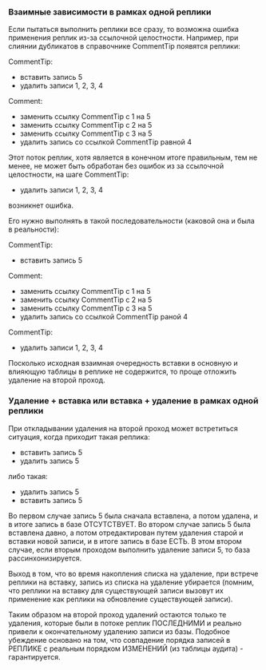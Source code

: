 ### Взаимные зависимости в рамках одной реплики

Если пытаться выполнить реплики все сразу, то возможна ошибка применения реплик из-за ссылочной целостности.
Например, при слиянии дубликатов в справочнике CommentTip появятся реплики:

CommentTip:
 - вставить запись 5
 - удалить записи 1, 2, 3, 4

Comment:
 - заменить ссылку CommentTip с 1 на 5
 - заменить ссылку CommentTip с 2 на 5
 - заменить ссылку CommentTip с 3 на 5
 - удалить запись со ссылкой CommentTip равной 4

Этот поток реплик, хотя является в конечном итоге правильным, тем не менее,
не может быть обработан без ошибок из за ссылочной целостности, на шаге
CommentTip:
 - удалить записи 1, 2, 3, 4

возникнет ошибка.

Его нужно выполнять в такой последовательности (каковой она и была в реальности):

CommentTip:
 - вставить запись 5

Comment:
 - заменить ссылку CommentTip с 1 на 5
 - заменить ссылку CommentTip с 2 на 5
 - заменить ссылку CommentTip с 3 на 5
 - удалить запись со ссылкой CommentTip раной 4

CommentTip:
 - удалить записи 1, 2, 3, 4

Посколько исходная взаимная очередность вставки в основную и влияющую таблицы в реплике не содержится,
то проще отложить удаление на второй проход.


### Удаление + вставка или вставка + удаление в рамках одной реплики

При откладывании удаления на второй проход может встретиться ситуация, когда приходит такая реплика:
 - вставить запись 5
 - удалить запись 5

либо такая:
 - удалить запись 5
 - вставить запись 5

Во первом случае запись 5 была сначала вставлена, а потом удалена, и в итоге запись в базе ОТСУТСТВУЕТ.
Во втором случае запись 5 была вставлена давно, а потом отредактирован путем удаления старой 
и вставки новой записи, и в итоге запись в базе ЕСТЬ. 
В этом втором случае, если вторым проходом выполнить удаление записи 5, то база рассинхонизируется.

Выход в том, что во время накопления списка на удаление, при встрече реплики на вставку, 
запись из списка на удаление убирается (помним, что реплики на вставку для существующей записи 
вызовут их применение как реплики на обновление существующей записи).

Таким образом на второй проход удалений остаются только те удаления, которые были в потоке реплик ПОСЛЕДНИМИ 
и реально привели к окончательному удалению записи из базы. 
Подобное убеждение основано на том, что совпадение порядка записей в РЕПЛИКЕ 
с реальным порядком ИЗМЕНЕНИЙ (из таблицы аудита) - гарантируется.
